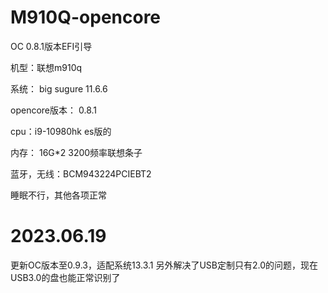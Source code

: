 # M910Q-opencore
OC 0.8.1版本EFI引导

机型：联想m910q

系统： big sugure 11.6.6

opencore版本： 0.8.1

cpu：i9-10980hk es版的

内存： 16G*2 3200频率联想条子

蓝牙，无线：BCM943224PCIEBT2

睡眠不行，其他各项正常

# 2023.06.19
更新OC版本至0.9.3，适配系统13.3.1
另外解决了USB定制只有2.0的问题，现在USB3.0的盘也能正常识别了
